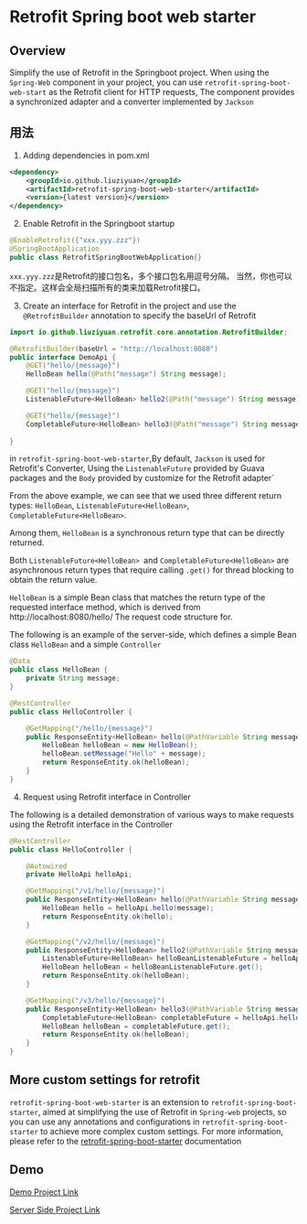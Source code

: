 # Retrofit Spring boot web starter
## Overview
Simplify the use of Retrofit in the Springboot project. When using the `Spring-Web` component in your project, you can use `retrofit-spring-boot-web-start` as the Retrofit client for HTTP requests,
The component provides a synchronized adapter and a converter implemented by `Jackson`

## 用法
1. Adding dependencies in pom.xml
```xml
<dependency>
    <groupId>io.github.liuziyuan</groupId>
    <artifactId>retrofit-spring-boot-web-starter</artifactId>
    <version>{latest version}</version>
</dependency>
```

2. Enable Retrofit in the Springboot startup
```java
@EnableRetrofit({"xxx.yyy.zzz"})
@SpringBootApplication
public class RetrofitSpringBootWebApplication{}
```
`xxx.yyy.zzz`是Retrofit的接口包名，多个接口包名用逗号分隔。
当然，你也可以不指定。这样会全局扫描所有的类来加载Retrofit接口。

3. Create an interface for Retrofit in the project and use the `@RetrofitBuilder` annotation to specify the baseUrl of Retrofit

```java
import io.github.liuziyuan.retrofit.core.annotation.RetrofitBuilder;

@RetrofitBuilder(baseUrl = "http://localhost:8080")
public interface DemoApi {
    @GET("hello/{message}")
    HelloBean hello(@Path("message") String message);

    @GET("hello/{message}")
    ListenableFuture<HelloBean> hello2(@Path("message") String message);

    @GET("hello/{message}")
    CompletableFuture<HelloBean> hello3(@Path("message") String message);
    
}
```
in `retrofit-spring-boot-web-starter`,By default, `Jackson` is used for Retrofit's Converter,
Using the `ListenableFuture` provided by Guava packages and the `Body` provided by customize for the Retrofit adapter`

From the above example, we can see that we used three different return types: `HelloBean`, `ListenableFuture<HelloBean>`, `CompletableFuture<HelloBean>`.

Among them, `HelloBean` is a synchronous return type that can be directly returned.

Both `ListenableFuture<HelloBean> `and `CompletableFuture<HelloBean>` are asynchronous return types that require calling `.get()` for thread blocking to obtain the return value.

`HelloBean` is a simple Bean class that matches the return type of the requested interface method, which is derived from http://localhost:8080/hello/ The request code structure for.

The following is an example of the server-side, which defines a simple Bean class `HelloBean` and a simple `Controller`
```java
@Data
public class HelloBean {
    private String message;
}

```

```java
@RestController
public class HelloController {

    @GetMapping("/hello/{message}")
    public ResponseEntity<HelloBean> hello(@PathVariable String message) {
        HelloBean helloBean = new HelloBean();
        helloBean.setMessage("Hello" + message);
        return ResponseEntity.ok(helloBean);
    }
}
```

4. Request using Retrofit interface in Controller

The following is a detailed demonstration of various ways to make requests using the Retrofit interface in the Controller
```java
@RestController
public class HelloController {

    @Autowired
    private HelloApi helloApi;

    @GetMapping("/v1/hello/{message}")
    public ResponseEntity<HelloBean> hello(@PathVariable String message) throws IOException {
        HelloBean hello = helloApi.hello(message);
        return ResponseEntity.ok(hello);
    }

    @GetMapping("/v2/hello/{message}")
    public ResponseEntity<HelloBean> hello2(@PathVariable String message) throws IOException, ExecutionException, InterruptedException {
        ListenableFuture<HelloBean> helloBeanListenableFuture = helloApi.hello2(message);
        HelloBean helloBean = helloBeanListenableFuture.get();
        return ResponseEntity.ok(helloBean);
    }

    @GetMapping("/v3/hello/{message}")
    public ResponseEntity<HelloBean> hello3(@PathVariable String message) throws IOException, ExecutionException, InterruptedException {
        CompletableFuture<HelloBean> completableFuture = helloApi.hello3(message);
        HelloBean helloBean = completableFuture.get();
        return ResponseEntity.ok(helloBean);
    }
}
```

## More custom settings for retrofit
`retrofit-spring-boot-web-starter` is an extension to `retrofit-spring-boot-starter`, aimed at simplifying the use of Retrofit in `Spring-web` projects, 
so you can use any annotations and configurations in `retrofit-spring-boot-starter` to achieve more complex custom settings.
For more information, please refer to the [retrofit-spring-boot-starter](https://github.com/liuziyuan/retrofit-spring-boot-starter/blob/main/README_CN.md) documentation

## Demo
[Demo Project Link](https://github.com/liuziyuan/retrofit-spring-boot-starter-samples/tree/main/retrofit-spring-boot-web-starter-sample)

[Server Side Project Link](https://github.com/liuziyuan/retrofit-spring-boot-starter-samples/tree/main/retrofit-spring-boot-starter-sample-backend-services)

